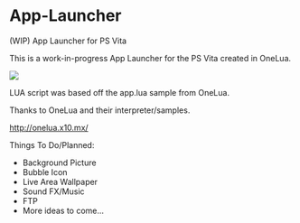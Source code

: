 # App-Launcher
(WIP) App Launcher for PS Vita

This is a work-in-progress App Launcher for the PS Vita created in OneLua.

<img src=http://i.imgur.com/0v9zk9r.jpg?1></img>

LUA script was based off the app.lua sample from OneLua.

Thanks to OneLua and their interpreter/samples.

http://onelua.x10.mx/

Things To Do/Planned:
- Background Picture
- Bubble Icon
- Live Area Wallpaper
- Sound FX/Music
- FTP 
- More ideas to come...
